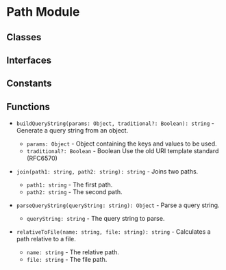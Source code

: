 # Path Module

## Classes


## Interfaces


## Constants


## Functions


* `buildQueryString(params: Object, traditional?: Boolean): string` - Generate a query string from an object.
  * `params: Object` - Object containing the keys and values to be used.
  * `traditional?: Boolean` - Boolean Use the old URI template standard (RFC6570)


* `join(path1: string, path2: string): string` - Joins two paths.
  * `path1: string` - The first path.
  * `path2: string` - The second path.


* `parseQueryString(queryString: string): Object` - Parse a query string.
  * `queryString: string` - The query string to parse.


* `relativeToFile(name: string, file: string): string` - Calculates a path relative to a file.
  * `name: string` - The relative path.
  * `file: string` - The file path.

